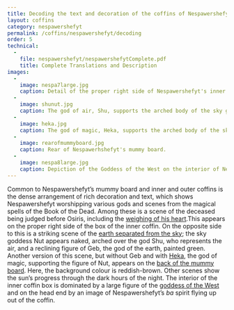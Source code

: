 ```yaml
---
title: Decoding the text and decoration of the coffins of Nespawershefyt
layout: coffins
category: nespawershefyt
permalink: /coffins/nespawershefyt/decoding
order: 5
technical:
  -
    file: nespawershefyt/nespawershefytComplete.pdf
    title: Complete Translations and Description
images:
  -
    image: nespa7large.jpg
    caption: Detail of the proper right side of Nespawershefyt's inner coffin box showing the weighing of the heart scene.
  -
    image: shunut.jpg
    caption: The god of air, Shu, supports the arched body of the sky goddess, Nut, with the earth god, Geb, reclining below.
  - 
    image: heka.jpg
    caption: The god of magic, Heka, supports the arched body of the sky goddess Nut.
  - 
    image: rearofmummyboard.jpg
    caption: Rear of Nespawerhshefyt's mummy board.
  - 
    image: nespa8large.jpg
    caption: Depiction of the Goddess of the West on the interior of Nespawershefyt's outer coffin box.
---
```


Common to Nespawershefyt’s mummy board and inner and outer coffins is the dense arrangement of rich decoration and text, which shows Nespawershefyt worshipping various gods and scenes from the magical spells of the Book of the Dead. Among these is a scene of the deceased being judged before Osiris, including the [weighing of his heart](/images/nespawershefyt/nespa7large.jpg).This appears on the proper right side of the box of the inner coffin. On the opposite side to this is a striking scene of the [earth separated from the sky](/images/nespawershefyt/shunut.jpg); the sky goddess Nut appears naked, arched over the god Shu, who represents the air, and a reclining figure of Geb, the god of the earth, painted green. Another version of this scene, but without Geb and with [Heka](/images/nespawershefyt/heka.jpg), the god of magic, supporting the figure of Nut, appears on the [back of the mummy board](/images/nespawershefyt/rearofmummyboard.jpg). Here, the background colour is reddish-brown. Other scenes show the sun’s progress through the dark hours of the night. The interior of the inner coffin box is dominated by a large figure of the [goddess of the West](/images/nespawershefyt/nespa8large.jpg) and on the head end by an image of Nespawershefyt’s _ba_ spirit flying up out of the coffin.
